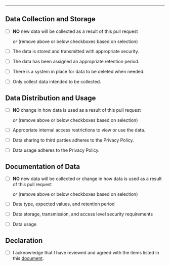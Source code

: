 ***


Data Collection and Storage
------

- [ ] **NO** new data will be collected as a result of this pull request

    *or* (remove above or below checkboxes based on selection)

- [ ] The data is stored and transmitted with appropriate security.
- [ ] The data has been assigned an appropriate retention period.
- [ ] There is a system in place for data to be deleted when needed.
- [ ] Only collect data intended to be collected.


Data Distribution and Usage
------

- [ ] **NO** change in how data is used as a result of this pull request

    *or* (remove above or below checkboxes based on selection)

- [ ] Appropriate internal access restrictions to view or use the data.
- [ ] Data sharing to third parties adheres to the Privacy Policy.
- [ ] Data usage adheres to the Privacy Policy.


Documentation of Data
------

- [ ] **NO** new data will be collected or change in how data is used as a result of this pull request

    *or* (remove above or below checkboxes based on selection)

- [ ] Data type, expected values, and retention period
- [ ] Data storage, transmission, and access level security requirements
- [ ] Data usage


Declaration
------

- [ ] I acknowledge that I have reviewed and agreed with the items listed in this [document](https://www.google.com/search?q=data+ethics).

